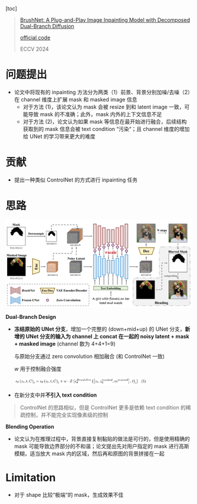 [toc]

> [BrushNet: A Plug-and-Play Image Inpainting Model with Decomposed Dual-Branch Diffusion](https://arxiv.org/abs/2403.06976)
>
> [official code](https://github.com/TencentARC/BrushNet)
>
> ECCV 2024

# 问题提出

- 论文中将现有的 inpainting 方法分为两类（1）前景、背景分别加噪/去噪（2）在 channel 维度上扩展 mask 和 masked image 信息
  - 对于方法 (1)，该论文认为 mask 会被 resize 到和 latent image 一致，可能导致 mask 的不准确；此外，mask 内外的上下文信息不足
  - 对于方法 (2)，论文认为如果 mask 等信息在最开始进行融合，后续结构获取到的 mask 信息会被 text condition “污染“；且 channel 维度的增加给 UNet 的学习带来更大的难度



# 贡献

- 提出一种类似 ControlNet 的方式进行 inpainting 任务



# 思路

<img src="assets/image-20250624104357001.png" alt="image-20250624104357001" style="zoom:55%;" />

**Dual-Branch Design**

- **冻结原始的 UNet 分支**，增加一个完整的 (down+mid+up) 的 UNet 分支，**新增的 UNet 分支的输入为 channel 上 concat 在一起的 noisy latent + mask + masked image** (channel 数为 4+4+1=9)

  与原始分支通过 zero convolution 相加融合 (和 ControlNet 一致)

  $w$ 用于控制融合强度

  <img src="assets/image-20250624105802622.png" alt="image-20250624105802622" style="zoom:35%;" />

- 在新分支中并**不引入 text condition**

> ControlNet 的思路相似，但是 ControlNet 更多是依赖 text condition 的稀疏控制，并不能完全实现像素级的控制

**Blending Operation**

- 论文认为在推理过程中，背景直接复制黏贴的做法是可行的，但是使用精确的 mask 可能导致边界部分的不和谐；论文提出先对用户指定的 mask 进行高斯模糊，适当放大 mask 内的区域，然后再和原图的背景拼接在一起



# Limitation

- 对于 shape 比较“极端“的 mask，生成效果不佳